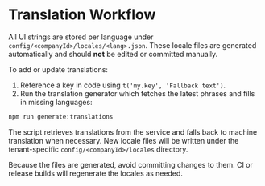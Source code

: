 # Translation Workflow

All UI strings are stored per language under `config/<companyId>/locales/<lang>.json`.
These locale files are generated automatically and should **not** be edited or
committed manually.

To add or update translations:

1. Reference a key in code using `t('my.key', 'Fallback text')`.
2. Run the translation generator which fetches the latest phrases and fills in
   missing languages:

```bash
npm run generate:translations
```

The script retrieves translations from the service and falls back to machine
translation when necessary. New locale files will be written under the
tenant-specific `config/<companyId>/locales` directory.

Because the files are generated, avoid committing changes to them. CI or
release builds will regenerate the locales as needed.

